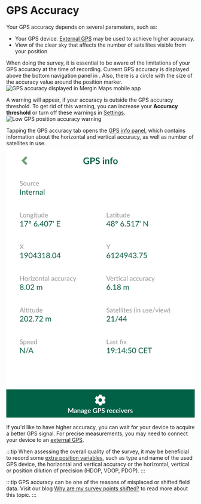 # GPS Accuracy

Your GPS accuracy depends on several parameters, such as:
- Your GPS device. [External GPS](./external_gps/) may be used to achieve higher accuracy.
- View of the clear sky that affects the number of satellites visible from your position 

When doing the survey, it is essential to be aware of the limitations of your GPS accuracy at the time of recording. Current GPS accuracy is displayed above the bottom navigation panel in <MobileAppName />. Also, there is a circle with the size of the accuracy value around the position marker.
![GPS accuracy displayed in Mergin Maps mobile app](./input-gps2.jpg "GPS accuracy displayed in Mergin Maps mobile app")

A warning will appear, if your accuracy is outside the GPS accuracy threshold. To get rid of this warning, you can increase your **Accuracy threshold** or turn off these warnings in [Settings](./mobile-app-ui/#gps-settings).
![Low GPS position accuracy warning](./input-gps-warning.jpg "Low GPS position accuracy warning")

Tapping the GPS accuracy tab opens the [GPS info panel](./mobile-app-ui/#gps), which contains information about the horizontal and vertical accuracy, as well as number of satellites in use.
![GPS info panel](./input-gps-info.jpg "GPS info panel")

If you'd like to have higher accuracy, you can wait for your device to acquire a better GPS signal. For precise measurements, you may need to connect your device to an [external GPS](./external_gps.md).

:::tip
When assessing the overall quality of the survey, it may be beneficial to record some [extra position variables](../layer/position_variables/), such as type and name of the used GPS device, the horizontal and vertical accuracy or the horizontal, vertical or position dilution of precision (HDOP, VDOP, PDOP). 
:::

:::tip
GPS accuracy can be one of the reasons of misplaced or shifted field data. Visit our blog [Why are my survey points shifted?](https://www.lutraconsulting.co.uk/blog/2021/04/21/projections-field/) to read more about this topic.
:::
